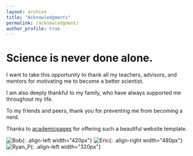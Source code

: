 ```yaml
---
layout: archive
title: "Acknowledgments"
permalink: /acknowledgment/
author_profile: true
---
```


# Science is never done alone.

I want to take this opportunity to thank all my teachers, advisors, and mentors for motivating me to become a better scientist.

<!---
![Bob](https://yanbopanpi.github.io/yanbo_pan.github.io//images/UW_memory.jpg)    ![Eric](https://yanbopanpi.github.io/yanbo_pan.github.io//images/Bell.jpg)
![Bob](https://yanbopanpi.github.io/yanbo_pan.github.io//images/UW_memory.jpg){: .align-left width="480px"}
![Eric](https://yanbopanpi.github.io/yanbo_pan.github.io//images/Bell.jpg){: .align-right width="480px"}\
-->

I am also deeply thankful to my family, who have always supported me throughout my life. 

To my friends and peers, thank you for preventing me from becoming a nerd.

Thanks to [academicpages](https://github.com/academicpages/academicpages.github.io) for offering such a beautiful website template.

![Bob](https://yanbopanpi.github.io/yanbo_pan.github.io//images/UW_memory.jpg){: .align-left width="420px"}
![Eric](https://yanbopanpi.github.io/yanbo_pan.github.io//images/Bell.jpg){: .align-right width="480px"}
![Ryan_P](https://yanbopanpi.github.io/yanbo_pan.github.io//images/Ryan_P_pics.jpg){: .align-left width="320px"}
